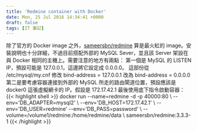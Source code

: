 ```yaml
---
title: 'Redmine container with Docker'
date: Mon, 25 Jul 2016 14:34:41 +0000
draft: false
tags: [IT 筆記]
---
```


除了官方的 Docker image 之外，[sameersbn/redmine](https://hub.docker.com/r/sameersbn/redmine/) 算是最火紅的 image。安裝說明也十分詳細，不過目前搭配外部的 MySQL Sever，並且該 Server 架設在與 Docker 相同的主機上。需要注意的地方有兩點： 第一個是 MySQL 的 LISTEN IP，預設可能是 127.0.0.1，這邊將它設定成 0.0.0.0。 這部份從 /etc/mysql/my.cnf 修改 bind-address = 127.0.0.1 改為 bind-address = 0.0.0.0 第二是要考慮容器連接到外部的 MySQL 所走的路由閘道位置，預設應該是 docker0 這張虛擬網卡的 IP。假設是 172.17.42.1 最後使用底下指令啟動容器： {{< highlight shell >}} docker run --name=redmine -d -p 40000:80 \\ --env='DB_ADAPTER=mysql2' \\ --env='DB_HOST=172.17.42.1' \\ --env='DB_USER=redmine' --env='DB_PASS=password' \\ --volume=/volume1/redmine:/home/redmine/data \\ sameersbn/redmine:3.3.3-1
{{< /highlight >}}
